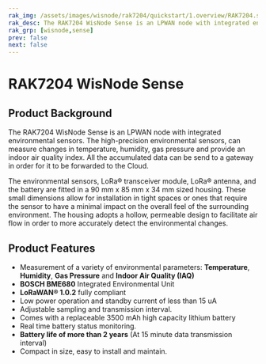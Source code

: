 ```yaml
---
rak_img: /assets/images/wisnode/rak7204/quickstart/1.overview/RAK7204.svg
rak_desc: The RAK7204 WisNode Sense is an LPWAN node with integrated environmental sensors. The high-precision environmental sensors, can measure changes in temperature, humidity, gas pressure and provide an indoor air quality index.
rak_grp: [wisnode,sense]
prev: false
next: false
---
```


# RAK7204 WisNode Sense

<rk-img
  src="/assets/images/wisnode/rak7204/quickstart/1.overview/nwvusdulqxqcp5blomrd.jpg"
  width="50%"
  figure-number="1"
  caption="RAK7204 WisNode Sense Product Overview"
/>

## Product Background

The RAK7204 WisNode Sense is an LPWAN node with integrated environmental sensors. The high-precision environmental sensors, can measure changes in temperature, humidity, gas pressure and provide an indoor air quality index. All the accumulated data can be send to a gateway in order for it to be forwarded to the Cloud.

The environmental sensors, LoRa® transceiver module, LoRa® antenna, and the battery are fitted in a 90 mm x 85 mm x 34 mm sized housing. These small dimensions allow for installation in tight spaces or ones that require the sensor to have a minimal impact on the overall feel of the surrounding environment. The housing adopts a hollow, permeable design to facilitate air flow in order to more accurately detect the environmental changes.

<rk-btn
  src="/Product-Categories/WisNode/RAK7204/Quickstart/"
  label="Get Started with RAK7204 WisNode Sense"
/>

## Product Features

- Measurement of a variety of environmental parameters: **Temperature**, **Humidity**, **Gas Pressure** and **Indoor Air Quality (IAQ)**
- **BOSCH BME680** Integrated Environmental Unit
- **LoRaWAN® 1.0.2** fully compliant
- Low power operation and standby current of less than 15 uA
- Adjustable sampling and transmission interval.
- Comes with a replaceable 3500 mAh high capacity lithium battery
- Real time battery status monitoring.
- **Battery life of more than 2 years** (At 15 minute data transmission interval)
- Compact in size, easy to install and maintain.
